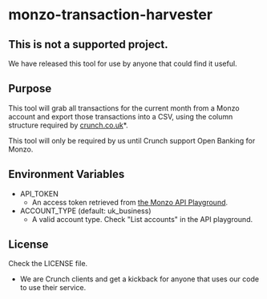 # monzo-transaction-harvester

## This is not a supported project.

We have released this tool for use by anyone that could find it useful.

## Purpose

This tool will grab all transactions for the current month from a Monzo account and export those transactions into a CSV, using the column structure required by [crunch.co.uk](https://crunch.co.uk/referrals/?c2c=CoolStud2)*.

This tool will only be required by us until Crunch support Open Banking for Monzo.

## Environment Variables

* API_TOKEN
    * An access token retrieved from [the Monzo API Playground](https://developers.monzo.com/api/playground).
* ACCOUNT_TYPE (default: uk_business)
    * A valid account type. Check "List accounts" in the API playground.

## License

Check the LICENSE file.

* We are Crunch clients and get a kickback for anyone that uses our code to use their service.
